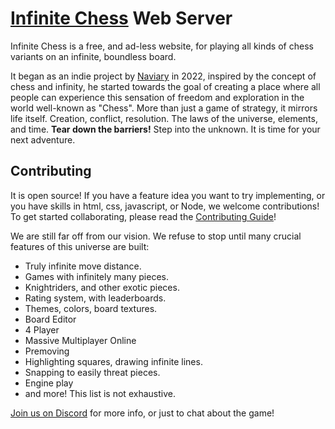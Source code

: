 # [Infinite Chess](https://www.infinitechess.org) Web Server #

Infinite Chess is a free, and ad-less website, for playing all kinds of chess variants on an infinite, boundless board.

It began as an indie project by [Naviary](https://www.youtube.com/@Naviary) in 2022, inspired by the concept of chess and infinity, he started towards the goal of creating a place where all people can experience this sensation of freedom and exploration in the world well-known as "Chess". More than just a game of strategy, it mirrors life itself. Creation, conflict, resolution. The laws of the universe, elements, and time. **Tear down the barriers!** Step into the unknown. It is time for your next adventure.

## Contributing

It is open source! If you have a feature idea you want to try implementing, or you have skills in html, css, javascript, or Node, we welcome contributions! To get started collaborating, please read the [Contributing Guide](./CONTRIBUTING.md)!

We are still far off from our vision. We refuse to stop until many crucial features of this universe are built:
- Truly infinite move distance.
- Games with infinitely many pieces.
- Knightriders, and other exotic pieces.
- Rating system, with leaderboards.
- Themes, colors, board textures.
- Board Editor
- 4 Player
- Massive Multiplayer Online
- Premoving
- Highlighting squares, drawing infinite lines.
- Snapping to easily threat pieces.
- Engine play
- and more! This list is not exhaustive.

[Join us on Discord](https://discord.gg/NFWFGZeNh5) for more info, or just to chat about the game!
